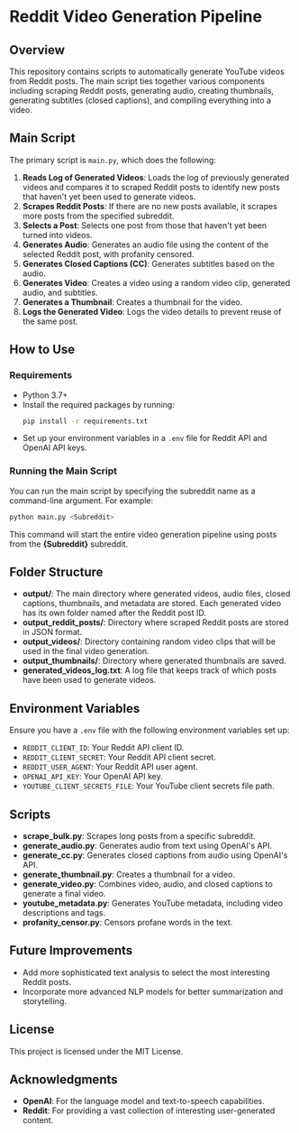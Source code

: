 # Reddit Video Generation Pipeline

## Overview

This repository contains scripts to automatically generate YouTube videos from Reddit posts. The main script ties together various components including scraping Reddit posts, generating audio, creating thumbnails, generating subtitles (closed captions), and compiling everything into a video.

## Main Script

The primary script is `main.py`, which does the following:

1. **Reads Log of Generated Videos**: Loads the log of previously generated videos and compares it to scraped Reddit posts to identify new posts that haven't yet been used to generate videos.
2. **Scrapes Reddit Posts**: If there are no new posts available, it scrapes more posts from the specified subreddit.
3. **Selects a Post**: Selects one post from those that haven't yet been turned into videos.
4. **Generates Audio**: Generates an audio file using the content of the selected Reddit post, with profanity censored.
5. **Generates Closed Captions (CC)**: Generates subtitles based on the audio.
6. **Generates Video**: Creates a video using a random video clip, generated audio, and subtitles.
7. **Generates a Thumbnail**: Creates a thumbnail for the video.
8. **Logs the Generated Video**: Logs the video details to prevent reuse of the same post.

## How to Use

### Requirements
- Python 3.7+
- Install the required packages by running:
  ```sh
  pip install -r requirements.txt
  ```
- Set up your environment variables in a `.env` file for Reddit API and OpenAI API keys.

### Running the Main Script
You can run the main script by specifying the subreddit name as a command-line argument. For example:
```sh
python main.py <Subreddit>
```
This command will start the entire video generation pipeline using posts from the **{Subreddit}** subreddit.

## Folder Structure
- **output/**: The main directory where generated videos, audio files, closed captions, thumbnails, and metadata are stored. Each generated video has its own folder named after the Reddit post ID.
- **output_reddit_posts/**: Directory where scraped Reddit posts are stored in JSON format.
- **output_videos/**: Directory containing random video clips that will be used in the final video generation.
- **output_thumbnails/**: Directory where generated thumbnails are saved.
- **generated_videos_log.txt**: A log file that keeps track of which posts have been used to generate videos.

## Environment Variables
Ensure you have a `.env` file with the following environment variables set up:
- `REDDIT_CLIENT_ID`: Your Reddit API client ID.
- `REDDIT_CLIENT_SECRET`: Your Reddit API client secret.
- `REDDIT_USER_AGENT`: Your Reddit API user agent.
- `OPENAI_API_KEY`: Your OpenAI API key.
- `YOUTUBE_CLIENT_SECRETS_FILE`: Your YouTube client secrets file path.

## Scripts
- **scrape_bulk.py**: Scrapes long posts from a specific subreddit.
- **generate_audio.py**: Generates audio from text using OpenAI's API.
- **generate_cc.py**: Generates closed captions from audio using OpenAI's API.
- **generate_thumbnail.py**: Creates a thumbnail for a video.
- **generate_video.py**: Combines video, audio, and closed captions to generate a final video.
- **youtube_metadata.py**: Generates YouTube metadata, including video descriptions and tags.
- **profanity_censor.py**: Censors profane words in the text.

## Future Improvements
- Add more sophisticated text analysis to select the most interesting Reddit posts.
- Incorporate more advanced NLP models for better summarization and storytelling.

## License
This project is licensed under the MIT License.

## Acknowledgments
- **OpenAI**: For the language model and text-to-speech capabilities.
- **Reddit**: For providing a vast collection of interesting user-generated content.
